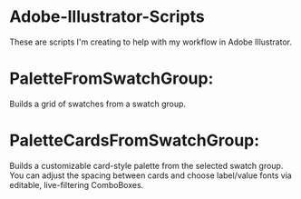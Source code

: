 # Adobe-Illustrator-Scripts
These are scripts I'm creating to help with my workflow in Adobe Illustrator.

# PaletteFromSwatchGroup:
Builds a grid of swatches from a swatch group.

# PaletteCardsFromSwatchGroup:
Builds a customizable card-style palette from the selected swatch group. You can adjust the spacing between cards and choose label/value fonts via editable, live-filtering ComboBoxes.
